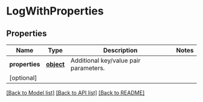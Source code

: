 # LogWithProperties

## Properties
Name | Type | Description | Notes
------------ | ------------- | ------------- | -------------
**properties** | [**object**](.md) | Additional key/value pair parameters.
 | [optional] 

[[Back to Model list]](../README.md#documentation-for-models) [[Back to API list]](../README.md#documentation-for-api-endpoints) [[Back to README]](../README.md)

